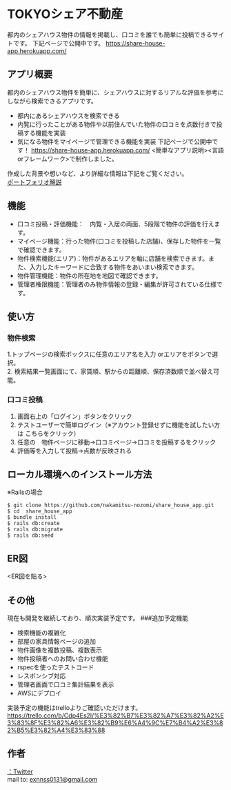 # TOKYOシェア不動産
都内のシェアハウス物件の情報を掲載し、口コミを誰でも簡単に投稿できるサイトです。
下記ページで公開中です。
<https://share-house-app.herokuapp.com/>

## アプリ概要
都内のシェアハウス物件を簡単に、シェアハウスに対するリアルな評価を参考にしながら検索できるアプリです。

- 都内にあるシェアハウスを検索できる
- 内覧に行ったことがある物件や以前住んでいた物件の口コミを点数付きで投稿する機能を実装
- 気になる物件をマイページで管理できる機能を実装
下記ページで公開中です！
https://share-house-app.herokuapp.com/
<簡単なアプリ説明><言語orフレームワーク>で制作しました。

作成した背景や想いなど、より詳細な情報は下記をご覧ください。  
[ポートフォリオ解説](https://qiita.com/nozomi_nozomi/items/b2597deae4b246131926)

## 機能
- 口コミ投稿・評価機能：　内覧・入居の両面、5段階で物件の評価を行えます。
- マイページ機能：行った物件(口コミを投稿した店舗)、保存した物件を一覧で確認できます。
- 物件検索機能(エリア)：物件があるエリアを軸に店舗を検索できます。また、入力したキーワードに合致する物件をあいまい検索できます。
- 物件管理機能：物件の所在地を地図で確認できます。
- 管理者権限機能：管理者のみ物件情報の登録・編集が許可されている仕様です。

## 使い方
### 物件検索
1.トップページの検索ボックスに任意のエリア名を入力 orエリアをボタンで選択。  
2. 検索結果一覧画面にて、家賃順、駅からの距離順、保存済数順で並べ替え可能。
### 口コミ投稿
1. 画面右上の「ログイン」ボタンをクリック
2. テストユーザーで簡単ログイン（※アカウント登録せずに機能を試したい方は こちらをクリック）
3. 任意の　物件ページに移動→口コミページ→口コミを投稿するをクリック
4. 評価等を入力して投稿→点数が反映される

## ローカル環境へのインストール方法
※Railsの場合
```
$ git clone https://github.com/nakamitsu-nozomi/share_house_app.git
$ cd  share_house_app
$ bundle install
$ rails db:create
$ rails db:migrate
$ rails db:seed
```

## ER図
<ER図を貼る>

## その他
現在も開発を継続しており、順次実装予定です。 
###追加予定機能
- 検索機能の複雑化
- 部屋の家具情報ページの追加
- 物件画像を複数投稿、複数表示
-  物件投稿者へのお問い合わせ機能
- rspecを使ったテストコード
-  レスポンシブ対応
-  管理者画面で口コミ集計結果を表示
- AWSにデプロイ
 
実装予定の機能はtrelloよりご確認いただけます。  
<https://trello.com/b/Cdp4Es2l/%E3%82%B7%E3%82%A7%E3%82%A2%E3%83%8F%E3%82%A6%E3%82%B9%E6%A4%9C%E7%B4%A2%E3%82%B5%E3%82%A4%E3%83%88>


## 作者
[：Twitter](https://twitter.com/engneer_louis)  
mail to: [exnnss0131@gmail.com](exnnss0131@gmail.com)
